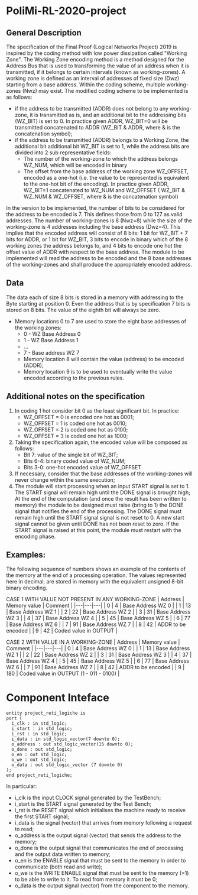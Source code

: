 # PoliMi-RL-2020-project

## General Description
The specification of the Final Proof (Logical Networks Project) 2019 is inspired by the coding method with low power dissipation called "Working Zone". The Working Zone encoding method is a method designed for the Address Bus that is used to transforming the value of an address when it is transmitted, if it belongs to certain intervals (known as working-zones). A working zone is defined as an interval of addresses of fixed size (Dwz) starting from a base address. Within the coding scheme, multiple working-zones (Nwz) may exist. The modified coding scheme to be implemented is as follows:
* if the address to be transmitted (ADDR) does not belong to any working-zone, it is transmitted as is, and an additional bit to the addressing bits (WZ_BIT) is set to 0. In practice given ADDR, WZ_BIT=0 will be transmitted concatenated to ADDR (WZ_BIT & ADDR, where & is the concatenation symbol);
* if the address to be transmitted (ADDR) belongs to a Working Zone, the additional bit additional bit WZ_BIT is set to 1, while the address bits are divided into 2 sub representative fields:
    * The number of the working-zone to which the address belongs WZ_NUM, which will be encoded in binary
    * The offset from the base address of the working zone WZ_OFFSET, encoded as a one-hot (i.e. the value to be represented is equivalent to the one-hot bit of the encoding). 
In practice given ADDR, WZ_BIT=1 concatenated to WZ_NUM and WZ_OFFSET ( WZ_BIT & WZ_NUM & WZ_OFFSET, where & is the concatenation symbol)

In the version to be implemented, the number of bits to be considered for the address to be encoded is
7. This defines those from 0 to 127 as valid addresses. The number of working-zones is 8
(Nwz=8) while the size of the working-zone is 4 addresses including the base address (Dwz=4).
This implies that the encoded address will consist of 8 bits: 1 bit for WZ_BIT + 7 bits
for ADDR, or 1 bit for WZ_BIT, 3 bits to encode in binary which of the 8 working
zones the address belongs to, and 4 bits to encode one hot the offset value of ADDR with respect
to the base address.
The module to be implemented will read the address to be encoded and the 8 base addresses of the
working-zones and shall produce the appropriately encoded address.

## Data
The data each of size 8 bits is stored in a memory with addressing to the Byte starting at position 0. Even the address that is by specification 7 bits is stored on 8 bits. The value of the eighth bit will always be zero.
- Memory locations 0 to 7 are used to store the eight base addresses of the working zones:
    - 0 - WZ Base Address 0
    - 1 - WZ Base Address 1
    - ...
    - 7 - Base address WZ 7
    - Memory location 8 will contain the value (address) to be encoded (ADDR);
    - Memory location 9 is to be used to eventually write the value encoded according to the previous rules.


## Additional notes on the specification
1. In coding 1 hot consider bit 0 as the least significant bit. In practice:
    * WZ_OFFSET = 0 is encoded one hot as 0001;
    * WZ_OFFSET = 1 is coded one hot as 0010;
    * WZ_OFFSET = 2 is coded one hot as 0100;
    * WZ_OFFSET = 3 is coded one hot as 1000;
2. Taking the specification again, the encoded value will be composed as follows:
    * Bit 7: value of the single bit of WZ_BIT;
    * Bits 6-4: binary coded value of WZ_NUM;
    * Bits 3-0: one-hot encoded value of WZ_OFFSET
3. If necessary, consider that the base addresses of the working-zones will never change within the same execution;
4. The module will start processing when an input START signal is set to 1. The START signal will remain high until the DONE signal is brought high; At the end of the computation (and once the result has been written to memory) the module to be designed must raise (bring to 1) the DONE signal that notifies the end of the processing. The DONE signal must remain high until the START signal signal is not reset to 0. A new start signal cannot be given until DONE has not been reset to zero. If the START signal is raised at this point, the module must restart with the encoding phase.


## Examples:
The following sequence of numbers shows an example of the contents of the memory at the end
of a processing operation. The values represented here in decimal, are stored in
memory with the equivalent unsigned 8-bit binary encoding.

CASE 1 WITH VALUE NOT PRESENT IN ANY WORKING-ZONE
| Address | Memory value | Comment |
|---|---|---|
| 0 | 4 | Base Address WZ 0 |
| 1 | 13 | Base Address WZ 1 |
| 2 | 22 | Base Address WZ 2 |
| 3 | 31 | Base Address WZ 3 |
| 4 | 37 | Base Address WZ 4 |
| 5 | 45 | Base Address WZ 5 |
| 6 | 77 | Base Address WZ 6 |
| 7 | 91 | Base Address WZ 7 |
| 8 | 42 | ADDR to be encoded |
| 9 | 42 | Coded value in OUTPUT |

CASE 2 WITH VALUE IN A WORKING-ZONE
| Address | Memory value | Comment |
|---|---|---|
| 0 | 4 | Base Address WZ 0 |
| 1 | 13 | Base Address WZ 1 |
| 2 | 22 | Base Address WZ 2 |
| 3 | 31 | Base Address WZ 3 |
| 4 | 37 | Base Address WZ 4 |
| 5 | 45 | Base Address WZ 5 |
| 6 | 77 | Base Address WZ 6 |
| 7 | 91 | Base Address WZ 7 |
| 8 | 42 | ADDR to be encoded |
| 9 | 180 | Coded value in OUTPUT (1 - 011 - 0100) |

# Component Inteface

```
entity project_reti_logiche is
port (
  i_clk : in std_logic;
  i_start : in std_logic;
  i_rst : in std_logic;
  i_data : in std_logic_vector(7 downto 0);
  o_address : out std_logic_vector(15 downto 0);
  o_done : out std_logic;
  o_en : out std_logic;
  o_we : out std_logic;
  o_data : out std_logic_vector (7 downto 0)
);
end project_reti_logiche;
```

In particular:
- i_clk is the input CLOCK signal generated by the TestBench;
- i_start is the START signal generated by the Test Bench;
- i_rst is the RESET signal which initialises the machine ready to receive the first
START signal;
- i_data is the signal (vector) that arrives from memory following a request to
read;
- o_address is the output signal (vector) that sends the address to the memory;
- o_done is the output signal that communicates the end of processing and the output data
written to memory;
- o_en is the ENABLE signal that must be sent to the memory in order to communicate
(both read and write);
- o_we is the WRITE ENABLE signal that must be sent to the memory (=1) to be able to
write to it. To read from memory it must be 0;
- o_data is the output signal (vector) from the component to the memory.
